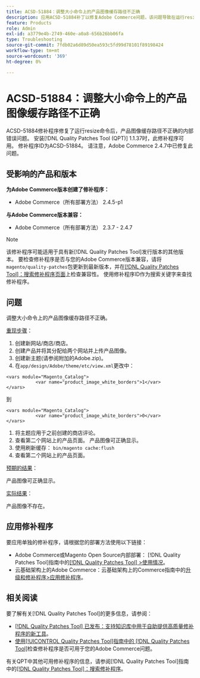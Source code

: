 ```yaml
---
title: ACSD-51884：调整大小命令上的产品图像缓存路径不正确
description: 应用ACSD-51884补丁以修复Adobe Commerce问题，该问题导致在运行resize命令后产品图像缓存路径不正确。
feature: Products
role: Admin
exl-id: a3779e4b-2749-460e-a0a8-656b26bb06fa
type: Troubleshooting
source-git-commit: 7fdb02a6d89d50ea593c5fd99d78101f89198424
workflow-type: tm+mt
source-wordcount: '369'
ht-degree: 0%

---
```


# ACSD-51884：调整大小命令上的产品图像缓存路径不正确

ACSD-51884修补程序修复了运行resize命令后，产品图像缓存路径不正确的内部错误问题。 安装[!DNL Quality Patches Tool (QPT)] 1.1.37时，此修补程序可用。 修补程序ID为ACSD-51884。 请注意，Adobe Commerce 2.4.7中已修复此问题。

## 受影响的产品和版本

**为Adobe Commerce版本创建了修补程序：**

* Adobe Commerce（所有部署方法） 2.4.5-p1

**与Adobe Commerce版本兼容：**

* Adobe Commerce（所有部署方法） 2.3.7 - 2.4.7

>[!NOTE]
>
>该修补程序可能适用于具有新[!DNL Quality Patches Tool]发行版本的其他版本。 要检查修补程序是否与您的Adobe Commerce版本兼容，请将`magento/quality-patches`包更新到最新版本，并在[[!DNL Quality Patches Tool]：搜索修补程序页面](https://experienceleague.adobe.com/tools/commerce-quality-patches/index.html)上检查兼容性。 使用修补程序ID作为搜索关键字来查找修补程序。

## 问题

调整大小命令上的产品图像缓存路径不正确。

<u>重现步骤</u>：

1. 创建新网站/商店/商店。
1. 创建产品并将其分配给两个网站并上传产品图像。
1. 创建新主题(请参阅附加的Adobe.zip)。
1. 在`app/design/Adobe/theme/etc/view.xml`更改中：

```
<vars module="Magento_Catalog">
           <var name="product_image_white_borders">1</var>
</vars>
```

到

```
<vars module="Magento_Catalog">
           <var name="product_image_white_borders">0</var>
</vars>
```

1. 将主题应用于之前创建的商店评论。
1. 查看第二个网站上的产品页面。 产品图像可正确显示。
1. 使用刷新缓存：
   `bin/magento cache:flush`
1. 查看第二个网站上的产品页面。

<u>预期的结果</u>：

产品图像可正确显示。

<u>实际结果</u>：

产品图像不存在。

## 应用修补程序

要应用单独的修补程序，请根据您的部署方法使用以下链接：

* Adobe Commerce或Magento Open Source内部部署： [!DNL Quality Patches Tool]指南中的[[!DNL Quality Patches Tool] >使用情况](/help/tools/quality-patches-tool/usage.md)。
* 云基础架构上的Adobe Commerce：云基础架构上的Commerce指南中的[升级和修补程序>应用修补程序](https://experienceleague.adobe.com/docs/commerce-cloud-service/user-guide/develop/upgrade/apply-patches.html)。

## 相关阅读

要了解有关[!DNL Quality Patches Tool]的更多信息，请参阅：

* [[!DNL Quality Patches Tool] 已发布：支持知识库中用于自助提供高质量修补程序的新工具](https://experienceleague.adobe.com/en/docs/commerce-operations/tools/quality-patches-tool/quality-patches-tool-to-self-serve-quality-patches)。
* [使用[!UICONTROL Quality Patches Tool]指南中的 [!DNL Quality Patches Tool]](/help/tools/quality-patches-tool/patches-available-in-qpt/check-patch-for-magento-issue-with-magento-quality-patches.md)检查修补程序是否可用于您的Adobe Commerce问题。


有关QPT中其他可用修补程序的信息，请参阅[!DNL Quality Patches Tool]指南中的[[!DNL Quality Patches Tool]：搜索修补程序](https://experienceleague.adobe.com/tools/commerce-quality-patches/index.html)。
